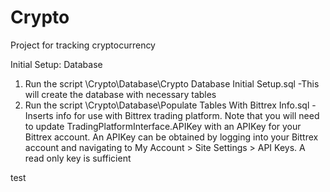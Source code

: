 # Crypto
Project for tracking cryptocurrency

Initial Setup: Database

1. Run the script \Crypto\Database\Crypto Database Initial Setup.sql
    -This will create the database with necessary tables
2. Run the script \Crypto\Database\Populate Tables With Bittrex Info.sql
    -Inserts info for use with Bittrex trading platform.  Note that you will need to update TradingPlatformInterface.APIKey with an APIKey for your Bittrex account.
     An APIKey can be obtained by logging into your Bittrex account and navigating to My Account > Site Settings > API Keys. A read only key is sufficient
 
test